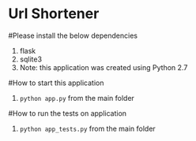 # Url Shortener

#Please install the below dependencies
1. flask
2. sqlite3
3. Note: this application was created using Python 2.7

#How to start this application
1. `python app.py` from the main folder

#How to run the tests on application
1. `python app_tests.py` from the main folder